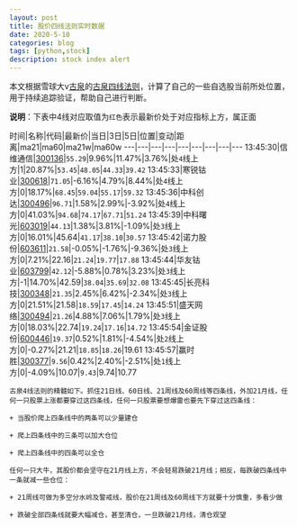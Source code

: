 ```yaml
---
layout: post
title: 股价四线法则实时数据
date: 2020-5-10
categories: blog
tags: [python,stock]
description: stock index alert
---
```



本文根据雪球大v[古泉](https://xueqiu.com/u/7148646888)的[古泉四线法则](https://xueqiu.com/7148646888/130498192)，计算了自己的一些自选股当前所处位置，用于持续追踪验证，帮助自己进行判断。

**说明**：下表中4线对应取值为`红色`表示最新价处于对应指标上方，属正面

时间|名称|代码|最新价|当日|3日|5日|位置|变动|距离|ma21|ma60|ma21w|ma60w
---|---|---|---|---|---|---|---|---
13:45:30|信维通信|[300136](https://xueqiu.com/S/SZ300136)|`55.29`|9.96%|11.47%|3.76%|处`4`线上方|1|20.87%|`53.45`|`48.05`|`44.33`|`39.42`
13:45:33|寒锐钴业|[300618](https://xueqiu.com/S/SZ300618)|`71.05`|-6.16%|4.79%|8.44%|处`4`线上方|0|18.17%|`68.45`|`59.04`|`55.17`|`59.32`
13:45:36|中科创达|[300496](https://xueqiu.com/S/SZ300496)|`96.71`|1.58%|2.99%|-3.92%|处`4`线上方|0|41.03%|`94.68`|`74.17`|`67.71`|`51.24`
13:45:39|中科曙光|[603019](https://xueqiu.com/S/SH603019)|`44.13`|1.38%|3.81%|-1.09%|处`3`线上方|0|16.01%|45.64|`41.17`|`38.10`|`30.57`
13:45:42|诺力股份|[603611](https://xueqiu.com/S/SH603611)|`21.58`|-0.05%|-1.76%|-9.36%|处`3`线上方|0|7.21%|22.16|`21.24`|`19.77`|`17.88`
13:45:44|华友钴业|[603799](https://xueqiu.com/S/SH603799)|`42.12`|-5.88%|0.78%|3.23%|处`3`线上方|-1|14.70%|42.59|`38.04`|`35.69`|`32.08`
13:45:45|长亮科技|[300348](https://xueqiu.com/S/SZ300348)|`21.35`|2.45%|6.42%|-2.34%|处`3`线上方|0|21.51%|21.58|`18.59`|`17.45`|`14.24`
13:45:51|盛天网络|[300494](https://xueqiu.com/S/SZ300494)|`21.26`|4.88%|7.06%|1.79%|处`3`线上方|0|18.03%|22.74|`19.24`|`17.16`|`14.72`
13:45:54|金证股份|[600446](https://xueqiu.com/S/SH600446)|`19.37`|0.52%|1.81%|-4.54%|处`2`线上方|0|-0.27%|21.21|`18.85`|`18.26`|19.61
13:45:57|赢时胜|[300377](https://xueqiu.com/S/SZ300377)|`9.56`|0.42%|2.40%|-2.51%|处`1`线上方|0|-4.09%|10.07|`9.43`|9.74|10.77

```
古泉4线法则的精髓如下。抓住21日线、60日线、21周线及60周线等四条线，外加21月线，任何一只股票上涨都要穿过这四条线，任何一只股票要想爆雷也要先下穿过这四条线：

+ 当股价爬上四条线中的两条可以少量建仓

+ 爬上四条线中的三条可以加大仓位

+ 爬上四条线中的四条可以全仓

任何一只大牛，其股价都会坚守在21月线上方，不会轻易跌破21月线；相反，每跌破四条线中一条就减一些仓位：

+ 21周线可做为多空分水岭及警戒线，股价在21周线及60周线下方就要十分慎重，多看少做

+ 跌破全部四条线就要大幅减仓，甚至清仓，一旦跌破21月线，清仓观望
```